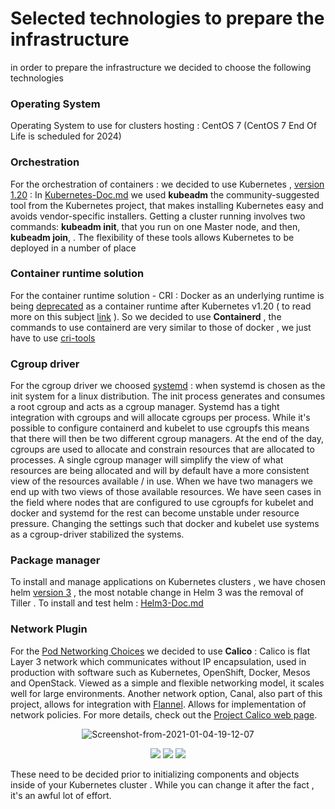 # Selected technologies to prepare the infrastructure

in order to prepare the infrastructure we decided to choose the following technologies



### Operating System 

Operating System to use for clusters hosting : CentOS 7 (CentOS 7 End Of Life is scheduled for 2024)



### Orchestration

For the orchestration of containers :  we decided to use Kubernetes ,  [version 1.20](https://kubernetes.io/blog/2020/12/08/kubernetes-1-20-release-announcement/) : In [Kubernetes-Doc.md](https://github.com/leadwire-apm/leadwire-deploy-k8s/blob/main/kubernetes-doc.md) we used **kubeadm**  the community-suggested tool from  the Kubernetes project, that makes installing Kubernetes easy and avoids vendor-specific installers. Getting a cluster running involves two  commands: **kubeadm init**, that you run on one Master node, and then, **kubeadm join**, . The flexibility of these tools allows Kubernetes to  be deployed in a number of place



### Container runtime solution

For the container runtime solution - CRI  :  Docker as an underlying runtime is being [deprecated](https://kubernetes.io/blog/2020/12/02/dont-panic-kubernetes-and-docker/) as a container runtime after Kubernetes v1.20 ( to read more on this subject [link](https://dev.to/inductor/wait-docker-is-deprecated-in-kubernetes-now-what-do-i-do-e4m) ). So we decided to use **Containerd** , the commands to use containerd are very similar to those of docker , we just have to use [cri-tools](https://github.com/kubernetes-sigs/cri-tools)



### Cgroup driver

For the cgroup driver we choosed [systemd](https://stupefied-goodall-e282f7.netlify.app/contributors/design-proposals/node/kubelet-systemd/) : when systemd is chosen as the init system for a linux distribution. The init process generates and consumes a root cgroup and acts as a cgroup manager. Systemd has a tight integration with cgroups and will allocate cgroups per process. While it's possible to configure containerd and kubelet to use cgroupfs this means that there will then be two different cgroup managers. At the end of the day, cgroups are used to allocate and constrain resources that are allocated to processes. A single cgroup manager will simplify the view of what resources are being allocated and will by default have a more consistent view of the resources available / in use. When we have two managers we end up with two views of those available resources. We have seen cases in the field where nodes that are configured to use cgroupfs for kubelet and docker and systemd for the rest can become unstable under resource pressure. Changing the settings such that docker and kubelet use systems as a cgroup-driver stabilized the systems.



### Package manager

To install and manage applications on Kubernetes clusters , we have chosen helm [version 3](https://www.linode.com/docs/guides/how-to-install-apps-on-kubernetes-with-helm-3/)  , the most notable change in Helm 3 was the removal of Tiller . To install and test helm  : [Helm3-Doc.md](https://github.com/leadwire-apm/leadwire-deploy-k8s/blob/main/helm-doc.md)



### Network Plugin 

For the [Pod Networking Choices](https://kubernetes.io/docs/concepts/cluster-administration/networking/)  we decided to use **Calico**  : Calico is flat Layer 3 network which communicates without IP encapsulation, used in production with software such as Kubernetes, OpenShift, Docker, Mesos and OpenStack. Viewed as a simple and flexible networking model,  it scales well for large environments. Another network option, Canal,  also part of this project, allows for integration with [Flannel](https://coreos.com/flannel/docs/latest/). Allows  for implementation of network policies. For more details, check out the [Project Calico web page](https://www.projectcalico.org//).



<p align="center"> <img src="https://i.ibb.co/NYbgMw9/Screenshot-from-2021-01-04-19-12-07.png" alt="Screenshot-from-2021-01-04-19-12-07" border="0"> </p>











<p align="center"><img src="https://img.icons8.com/fluent/48/000000/high-priority.png"/> <img src="https://img.icons8.com/fluent/48/000000/high-priority.png"/>  <img src="https://img.icons8.com/fluent/48/000000/high-priority.png"/>  </p>

These need to be decided prior to initializing components and objects inside of your Kubernetes cluster . While you can change it after the fact , it's an awful lot of effort.